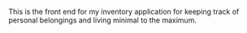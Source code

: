 This is the front end for my inventory application for keeping track of personal belongings and living minimal to the maximum.
